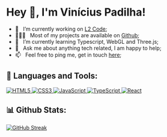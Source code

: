 # Hey 👋, I'm Vinícius Padilha!

- 🔭 &nbsp; I’m currently working on [L2 Code](https://www.linkedin.com/company/l2code-dev/mycompany/);
- 👨🏻‍💻 &nbsp; Most of my projects are available on [Github](https://github.com/vinciuspad?tab=repositories);
- 🌱 &nbsp; I’m currently learning Typescript, WebGL and Three.js; 
- 💬 &nbsp; Ask me about anything tech related, I am happy to help;
- 📫 &nbsp; Feel free to ping me, get in touch [here](https://viniciuspad.github.io);
<!-- - 📝 &nbsp; Checkout my [resume](https://docs.google.com/document/d/12TGzUHwg-M69elQ_ZGRIO-jlwXl1UIzDNe2s8mmCsQM/edit?usp=sharing); -->

## 🔨 Languages and Tools:

<a href="#">
  <img
    alt="HTML5"
    src="https://img.shields.io/badge/html5-%23E34F26.svg?style=for-the-badge&amp;logo=html5&amp;logoColor=white"
  />
</a>

<a href="#">
  <img
    alt="CSS3"
    src="https://img.shields.io/badge/css3-%231572B6.svg?style=for-the-badge&amp;logo=css3&amp;logoColor=white"
  />
</a>

<a href="#">
  <img
    alt="JavaScript"
    src="https://img.shields.io/badge/javascript-%23323330.svg?style=for-the-badge&amp;logo=javascript&amp;logoColor=%23F7DF1E"
  />
</a>

<a href="#">
  <img
    alt="TypeScript"
    src="https://img.shields.io/badge/typescript-%23007ACC.svg?style=for-the-badge&logo=typescript&logoColor=white"
  />
</a>

<a href="#">
  <img
    alt="React"
    src="https://img.shields.io/badge/react-%2320232a.svg?style=for-the-badge&amp;logo=react&amp;logoColor=%2361DAFB"
  />
</a>

<br />

## 📊 Github Stats:

[![GitHub Streak](https://github-readme-streak-stats.herokuapp.com?user=viniciuspad&hide_border=true&date_format=j%20M%5B%20Y%5D)](https://git.io/streak-stats)
